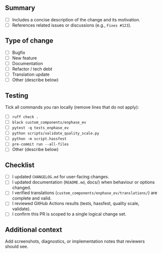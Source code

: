 ## Summary

- [ ] Includes a concise description of the change and its motivation.
- [ ] References related issues or discussions (e.g., `Fixes #123`).

## Type of change

- [ ] Bugfix
- [ ] New feature
- [ ] Documentation
- [ ] Refactor / tech debt
- [ ] Translation update
- [ ] Other (describe below)

## Testing

Tick all commands you ran locally (remove lines that do not apply):

- [ ] `ruff check .`
- [ ] `black custom_components/enphase_ev`
- [ ] `pytest -q tests_enphase_ev`
- [ ] `python scripts/validate_quality_scale.py`
- [ ] `python -m script.hassfest`
- [ ] `pre-commit run --all-files`
- [ ] Other (describe below)

## Checklist

- [ ] I updated `CHANGELOG.md` for user-facing changes.
- [ ] I updated documentation (`README.md`, docs/) when behaviour or options changed.
- [ ] I verified translations (`custom_components/enphase_ev/translations/`) are complete and valid.
- [ ] I reviewed GitHub Actions results (tests, hassfest, quality scale, validate).
- [ ] I confirm this PR is scoped to a single logical change set.

## Additional context

Add screenshots, diagnostics, or implementation notes that reviewers should see.
